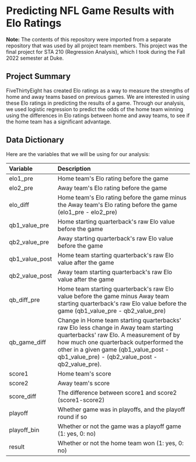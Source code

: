 # Predicting NFL Game Results with Elo Ratings

**Note:** The contents of this repository were imported from a separate repository that was used by all project team members. This project was the final project for STA 210 (Regression Analysis), which I took during the Fall 2022 semester at Duke.

## Project Summary
FiveThirtyEight has created Elo ratings as a way to measure the strengths of home and away teams based on previous games. We are interested in using these Elo ratings in predicting the results of a game. Through our analysis, we used logistic regression to predict the odds of the home team winning using the differences in Elo ratings between home and away teams, to see if the home team has a significant advantage.

## Data Dictionary
Here are the variables that we will be using for our analysis:

| Variable  | Description               |
|:----------|:--------------------------|
| elo1_pre | Home team's Elo rating before the game |
| elo2_pre | Away team's Elo rating before the game |
| elo_diff | Home team's Elo rating before the game minus the Away team's Elo rating before the game (elo1_pre - elo2_pre) |
| qb1_value_pre | Home starting quarterback's raw Elo value before the game |
| qb2_value_pre | Away starting quarterback's raw Elo value before the game |
| qb1_value_post | Home team starting quarterback's raw Elo value after the game |
| qb2_value_post | Away team starting quarterback's raw Elo value after the game |
| qb_diff_pre | Home team starting quarterback's raw Elo value before the game minus Away team starting quarterback's raw Elo value before the game (qb1_value_pre - qb2_value_pre) |
| qb_game_diff | Change in Home team starting quarterbacks' raw Elo less change in Away team starting quarterbacks' raw Elo. A measurement of by how much one quarterback outperformed the other in a given game (qb1_value_post - qb1_value_pre) - (qb2_value_post - qb2_value_pre). |
| score1 | Home team's score |
| score2 | Away team's score |
| score_diff | The difference between score1 and score2 (score1-score2) |
| playoff | Whether game was in playoffs, and the playoff round if so |
| playoff_bin | Whether or not the game was a playoff game (1: yes, 0: no) |
| result | Whether or not the home team won (1: yes, 0: no) |


